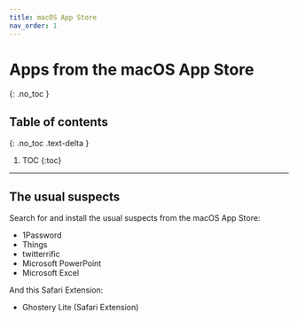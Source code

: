 ```yaml
---
title: macOS App Store
nav_order: 1
---
```


# Apps from the macOS App Store
{: .no_toc }

## Table of contents
{: .no_toc .text-delta }

1. TOC
{:toc}

---

## The usual suspects

Search for and install the usual suspects from the macOS App Store:

- 1Password
- Things
- twitterrific
- Microsoft PowerPoint
- Microsoft Excel

And this Safari Extension:

- Ghostery Lite (Safari Extension)
